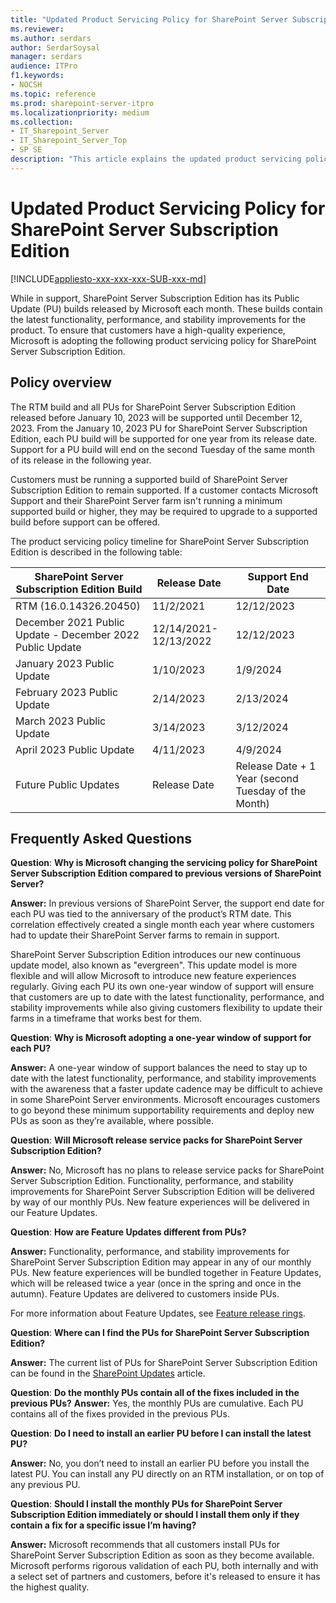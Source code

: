 ```yaml
---
title: "Updated Product Servicing Policy for SharePoint Server Subscription Edition"
ms.reviewer:
ms.author: serdars
author: SerdarSoysal
manager: serdars
audience: ITPro
f1.keywords:
- NOCSH
ms.topic: reference
ms.prod: sharepoint-server-itpro
ms.localizationpriority: medium
ms.collection:
- IT_Sharepoint_Server
- IT_Sharepoint_Server_Top
- SP SE
description: "This article explains the updated product servicing policy of SharePoint Server Subscription Edition."
---
```


# Updated Product Servicing Policy for SharePoint Server Subscription Edition

[!INCLUDE[appliesto-xxx-xxx-xxx-SUB-xxx-md](../includes/appliesto-xxx-xxx-xxx-SUB-xxx-md.md)]

While in support, SharePoint Server Subscription Edition has its Public Update (PU) builds released by Microsoft each month. These builds contain the latest functionality, performance, and stability improvements for the product. To ensure that customers have a high-quality experience, Microsoft is adopting the following product servicing policy for SharePoint Server Subscription Edition.

## Policy overview

The RTM build and all PUs for SharePoint Server Subscription Edition released before January 10, 2023 will be supported until December 12, 2023. From the January 10, 2023 PU for SharePoint Server Subscription Edition, each PU build will be supported for one year from its release date. Support for a PU build will end on the second Tuesday of the same month of its release in the following year.

Customers must be running a supported build of SharePoint Server Subscription Edition to remain supported. If a customer contacts Microsoft Support and their SharePoint Server farm isn't running a minimum supported build or higher, they may be required to upgrade to a supported build before support can be offered.

The product servicing policy timeline for SharePoint Server Subscription Edition is described in the following table:

|SharePoint Server Subscription Edition Build|Release Date|Support End Date|
|---|---|---|
|RTM (16.0.14326.20450)|11/2/2021|12/12/2023|
|December 2021 Public Update - December 2022 Public Update|12/14/2021-12/13/2022|12/12/2023|
|January 2023 Public Update|1/10/2023|1/9/2024|
|February 2023 Public Update|2/14/2023|2/13/2024|
|March 2023 Public Update|3/14/2023|3/12/2024|
|April 2023 Public Update|4/11/2023|4/9/2024|
|Future Public Updates|Release Date|Release Date + 1 Year (second Tuesday of the Month)|

## Frequently Asked Questions

**Question**: **Why is Microsoft changing the servicing policy for SharePoint Server Subscription Edition compared to previous versions of SharePoint Server?**

**Answer:** In previous versions of SharePoint Server, the support end date for each PU was tied to the anniversary of the product’s RTM date. This correlation effectively created a single month each year where customers had to update their SharePoint Server farms to remain in support.

SharePoint Server Subscription Edition introduces our new continuous update model, also known as "evergreen". This update model is more flexible and will allow Microsoft to introduce new feature experiences regularly. Giving each PU its own one-year window of support will ensure that customers are up to date with the latest functionality, performance, and stability improvements while also giving customers flexibility to update their farms in a timeframe that works best for them.

**Question**: **Why is Microsoft adopting a one-year window of support for each PU?**

**Answer:** A one-year window of support balances the need to stay up to date with the latest functionality, performance, and stability improvements with the awareness that a faster update cadence may be difficult to achieve in some SharePoint Server environments. Microsoft encourages customers to go beyond these minimum supportability requirements and deploy new PUs as soon as they’re available, where possible.

**Question**: **Will Microsoft release service packs for SharePoint Server Subscription Edition?**

**Answer:** No, Microsoft has no plans to release service packs for SharePoint Server Subscription Edition. Functionality, performance, and stability improvements for SharePoint Server Subscription Edition will be delivered by way of our monthly PUs. New feature experiences will be delivered in our Feature Updates.

**Question**: **How are Feature Updates different from PUs?**

**Answer:** Functionality, performance, and stability improvements for SharePoint Server Subscription Edition may appear in any of our monthly PUs. New feature experiences will be bundled together in Feature Updates, which will be released twice a year (once in the spring and once in the autumn). Feature Updates are delivered to customers inside PUs.

For more information about Feature Updates, see [Feature release rings](../administration/feature-release-rings.md).

**Question**: **Where can I find the PUs for SharePoint Server Subscription Edition?**

**Answer:** The current list of PUs for SharePoint Server Subscription Edition can be found in the [SharePoint Updates](/officeupdates/sharepoint-updates) article.

**Question**: **Do the monthly PUs contain all of the fixes included in the previous PUs?**
**Answer:** Yes, the monthly PUs are cumulative. Each PU contains all of the fixes provided in the previous PUs.

**Question**: **Do I need to install an earlier PU before I can install the latest PU?**

**Answer:** No, you don’t need to install an earlier PU before you install the latest PU. You can install any PU directly on an RTM installation, or on top of any previous PU.

**Question**: **Should I install the monthly PUs for SharePoint Server Subscription Edition immediately or should I install them only if they contain a fix for a specific issue I’m having?**

**Answer:** Microsoft recommends that all customers install PUs for SharePoint Server Subscription Edition as soon as they become available. Microsoft performs rigorous validation of each PU, both internally and with a select set of partners and customers, before it's released to ensure it has the highest quality.
